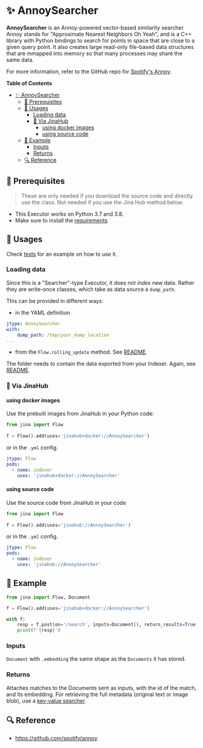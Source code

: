 # ✨ AnnoySearcher 

**AnnoySearcher** is an Annoy-powered vector-based similarity searcher. Annoy stands for "Approximate Nearest Neighbors Oh Yeah", and is a C++ library with Python bindings to search for points in space that are close to a given query point. It also creates large read-only file-based data structures that are mmapped into memory so that many processes may share the same data.

For more information, refer to the GitHub repo for [Spotify's Annoy](https://github.com/spotify/annoy).

**Table of Contents**

- [✨ AnnoySearcher](#-annoysearcher)
  - [🌱 Prerequisites](#-prerequisites)
  - [🚀 Usages](#-usages)
    - [Loading data](#loading-data)
    - [🚚 Via JinaHub](#-via-jinahub)
      - [using docker images](#using-docker-images)
      - [using source code](#using-source-code)
  - [🎉️ Example](#️-example)
    - [Inputs](#inputs)
    - [Returns](#returns)
  - [🔍️ Reference](#️-reference)


## 🌱 Prerequisites

> These are only needed if you download the source code and directly use the class. Not needed if you use the Jina Hub method below.

- This Executor works on Python 3.7 and 3.8. 
- Make sure to install the [requirements](requirements.txt)

## 🚀 Usages

Check [tests](tests) for an example on how to use it.

### Loading data

Since this is a "Searcher"-type Executor, it does not _index_ new data. Rather they are write-once classes, which take as data source a `dump_path`. 

This can be provided in different ways:

- in the YAML definition
  
```yaml
jtype: AnnoySearcher
with:
    dump_path: /tmp/your_dump_location
...
```

- from the `Flow.rolling_update` method. See [README](../../../../README.md).

The folder needs to contain the data exported from your Indexer. Again, see [README](../../../../README.md).

### 🚚 Via JinaHub

#### using docker images
Use the prebuilt images from JinaHub in your Python code: 

```python
from jina import Flow
	
f = Flow().add(uses='jinahub+docker://AnnoySearcher')
```

or in the `.yml` config.
	
```yaml
jtype: Flow
pods:
  - name: indexer
    uses: 'jinahub+docker://AnnoySearcher'
```

#### using source code
Use the source code from JinaHub in your code

```python
from jina import Flow
	
f = Flow().add(uses='jinahub://AnnoySearcher')
```

or in the `.yml` config.

```yaml
jtype: Flow
pods:
  - name: indexer
    uses: 'jinahub://AnnoySearcher'
```


## 🎉️ Example 

```python
from jina import Flow, Document

f = Flow().add(uses='jinahub+docker://AnnoySearcher')

with f:
    resp = f.post(on='/search', inputs=Document(), return_results=True)
    print(f'{resp}')
```

### Inputs 

`Document` with `.embedding` the same shape as the `Documents` it has stored.

### Returns

Attaches matches to the Documents sent as inputs, with the id of the match, and its embedding. For retrieving the full metadata (original text or image blob), use a [key-value searcher](./../../keyvalue).


## 🔍️ Reference

- https://github.com/spotify/annoy

